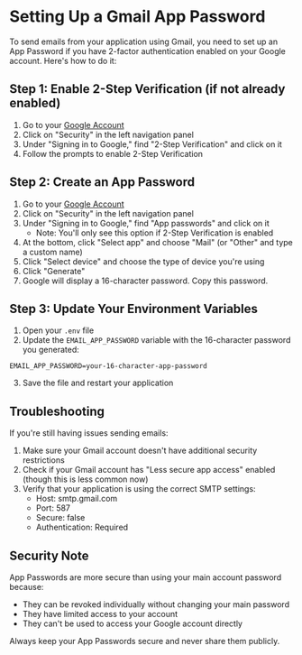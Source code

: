 # Setting Up a Gmail App Password

To send emails from your application using Gmail, you need to set up an App Password if you have 2-factor authentication enabled on your Google account. Here's how to do it:

## Step 1: Enable 2-Step Verification (if not already enabled)

1. Go to your [Google Account](https://myaccount.google.com/)
2. Click on "Security" in the left navigation panel
3. Under "Signing in to Google," find "2-Step Verification" and click on it
4. Follow the prompts to enable 2-Step Verification

## Step 2: Create an App Password

1. Go to your [Google Account](https://myaccount.google.com/)
2. Click on "Security" in the left navigation panel
3. Under "Signing in to Google," find "App passwords" and click on it
   - Note: You'll only see this option if 2-Step Verification is enabled
4. At the bottom, click "Select app" and choose "Mail" (or "Other" and type a custom name)
5. Click "Select device" and choose the type of device you're using
6. Click "Generate"
7. Google will display a 16-character password. Copy this password.

## Step 3: Update Your Environment Variables

1. Open your `.env` file
2. Update the `EMAIL_APP_PASSWORD` variable with the 16-character password you generated:

```
EMAIL_APP_PASSWORD=your-16-character-app-password
```

3. Save the file and restart your application

## Troubleshooting

If you're still having issues sending emails:

1. Make sure your Gmail account doesn't have additional security restrictions
2. Check if your Gmail account has "Less secure app access" enabled (though this is less common now)
3. Verify that your application is using the correct SMTP settings:
   - Host: smtp.gmail.com
   - Port: 587
   - Secure: false
   - Authentication: Required

## Security Note

App Passwords are more secure than using your main account password because:
- They can be revoked individually without changing your main password
- They have limited access to your account
- They can't be used to access your Google account directly

Always keep your App Passwords secure and never share them publicly. 